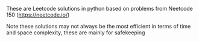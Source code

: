 These are Leetcode solutions in python based on problems from Neetcode 150 (https://neetcode.io/)

Note these solutions may not always be the most efficient in terms of time and space complexity, these are mainly for safekeeping